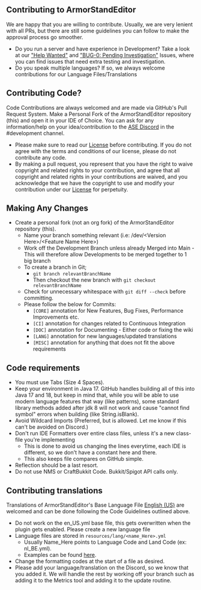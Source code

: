 ## Contributing to ArmorStandEditor

We are happy that you are willing to contribute. Usually, we are very lenient with all PRs, but there are still some guidelines you can follow to make the approval process go smoother.

- Do you run a server and have experience in Development? Take a look at our ["Help Wanted"](https://github.com/Wolfieheart/ArmorStandEditor/labels/help%20wanted) and ["BUG-0: Pending Investigation"](https://github.com/Wolfieheart/ArmorStandEditor/labels/BUG-0%3A%20Pending%20Investigation) Issues,  where you can find issues that need extra testing and investigation.
- Do you speak multiple languages? If so, we always welcome contributions for our Language Files/Translations

## Contributing Code?
Code Contributions are always welcomed and are made via GitHub's Pull Request System. Make a Personal Fork of the ArmorStandEditor repository (this) and open it in your IDE of Choice.
You can ask for any information/help on your idea/contribution to the [ASE Discord](https://discord.com/invite/aUf4AWAKmr) in the #development channel.

- Please make sure to read our [License](https://github.com/Wolfieheart/ArmorStandEditor/blob/master/LICENSE.md) before contributing.  If you do not agree with the terms and conditions of our license, please do not contribute any code.
- By making a pull request, you represent that you have the right to waive copyright and related rights to your contribution, and agree that all copyright and related rights in your contributions are waived, and you acknowledge that we have the copyright to use and modify your contribution under our [License](https://github.com/Wolfieheart/ArmorStandEditor/blob/master/LICENSE.md) for perpetuity.

## Making Any Changes
- Create a personal fork (not an org fork) of the ArmorStandEditor repository (this).
    - Name your branch something relevant (i.e: /dev/\<Version Here>/\<Feature Name Here>)
    - Work off the Development Branch unless already Merged into Main - This will therefore allow Developments to be merged together to 1 big branch
    - To create a branch in Git;
        - `git branch relevantBranchName`
        - Then checkout the new branch with `git checkout relevantBranchName`
    - Check for unnecessary whitespace with `git diff --check` before committing.
    - Please follow the below for Commits:
      - `[CORE]` annotation for New Features, Bug Fixes, Performance Improvements etc.
      - `[CI]` annotation for changes related to Continuous Integration
      - `[DOC]` annotation for Documenting - Either code or fixing the wiki
      - `[LANG]` annotation for new languages/updated translations
      - `[MISC]` annotation for anything that does not fit the above requirements

## Code requirements
- You must use Tabs (Size 4 Spaces).
- Keep your environment in Java 17. GitHub handles building all of this into Java 17 and 18, but keep in mind that, while you will be able to use modern language features that way (like patterns), some standard library methods added after jdk 8 will not work and cause "cannot find symbol" errors when building (like String.isBlank).
- Avoid Wildcard Imports (Preferred, but is allowed. Let me know if this can't be avoided on Discord.)
- Don't run IDE Formatters over entire class files, unless it's a new class-file you're implementing
    - This is done to avoid us changing the lines everytime, each IDE is different, so we don't have a constant here and there.
    -  This also keeps file compares on GitHub simple.
- Reflection should be a last resort.
- Do not use NMS or CraftBukkit Code. Bukkit/Spigot API calls only.


## Contributing translations
Translations of ArmorStandEditor's Base Language File [English (US)](https://github.com/Wolfieheart/ArmorStandEditor/blob/master/src/main/resources/lang/en_US.yml) are welcomed and can be done following the Code Guidelines outlined above.

- Do not work on the en_US.yml base file, this gets overwritten when the plugin gets enabled. Please create a new language file
- Language files are stored in `resources/lang/<name_Here>.yml` 
  - Usually Name_Here points to Language Code and Land Code (ex: nl_BE.yml). 
  - Examples can be found [here](https://www.fincher.org/Utilities/CountryLanguageList.shtml).
- Change the formatting codes at the start of a file as desired.
- Please add your language/translation on the Discord, so we know that you added it. We will handle the rest by working off your branch such as adding it to the Metrics tool and adding it to the update routine.
